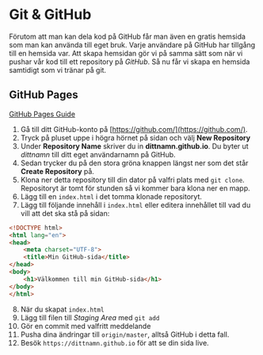 # Git & GitHub

Förutom att man kan dela kod på GitHub får man även en gratis hemsida som man kan använda till eget bruk. Varje användare på GitHub har tillgång till en hemsida var. Att skapa hemsidan gör vi på samma sätt som när vi pushar vår kod till ett repository på _GitHub_. Så nu får vi skapa en hemsida samtidigt som vi tränar på git.

## GitHub Pages

[GitHub Pages Guide](https://pages.github.com/)

1. Gå till ditt GitHub-konto på [https://github.com/](https://github.com/). 
2. Tryck på pluset uppe i högra hörnet på sidan och välj __New Repository__
3. Under __Repository Name__ skriver du in __dittnamn.github.io__. Du byter ut _dittnamn_ till ditt eget användarnamn på GitHub.
4. Sedan trycker du på den stora gröna knappen längst ner som det står __Create Repository__ på.
5. Klona ner detta repository till din dator på valfri plats med `git clone`. Repositoryt är tomt för stunden så vi kommer bara klona ner en mapp.
6. Lägg till en `index.html` i det tomma klonade repositoryt.
7. Lägg till följande innehåll i `index.html` eller editera innehållet till vad du vill att det ska stå på sidan:

```html
<!DOCTYPE html>
<html lang="en">
<head>
    <meta charset="UTF-8">
    <title>Min GitHub-sida</title>
</head>
<body>
    <h1>Välkommen till min GitHub-sida</h1>
</body>
</html>
```

8. När du skapat `index.html`
9. Lägg till filen till _Staging Area_ med `git add`
10. Gör en commit med valfritt meddelande
11. Pusha dina ändringar till `origin/master`, alltså GitHub i detta fall.
12. Besök `https://dittnamn.github.io` för att se din sida live.
